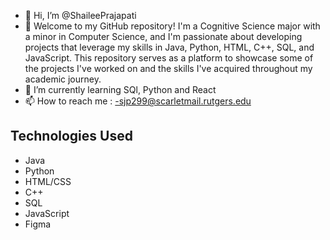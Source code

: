 - 👋 Hi, I’m @ShaileePrajapati
- 👀 Welcome to my GitHub repository! I'm a Cognitive Science major with a minor in Computer Science, and I'm passionate about developing projects that leverage my skills in Java, Python, HTML, C++, SQL, and JavaScript. This repository serves as a platform to showcase some of the projects I've worked on and the skills I've acquired throughout my academic journey.
- 🌱 I’m currently learning SQl, Python and React
- 📫 How to reach me : -sjp299@scarletmail.rutgers.edu
  


## Technologies Used

- Java
- Python
- HTML/CSS
- C++
- SQL
- JavaScript
- Figma
<!---
ShaileePrajapati/ShaileePrajapati is a ✨ special ✨ repository because its `README.md` (this file) appears on your GitHub profile.
You can click the Preview link to take a look at your changes.
--->
